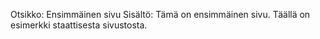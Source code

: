 Otsikko: Ensimmäinen sivu
Sisältö: Tämä on ensimmäinen sivu. Täällä on esimerkki staattisesta sivustosta.
